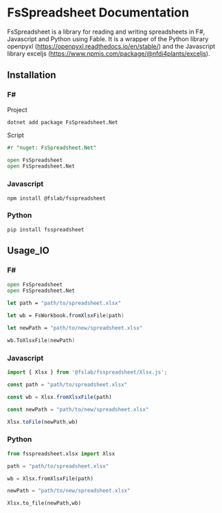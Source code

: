 # FsSpreadsheet Documentation

FsSpreadsheet is a library for reading and writing spreadsheets in F#, Javascript and Python using Fable. It is a wrapper of the Python library openpyxl (https://openpyxl.readthedocs.io/en/stable/) and the Javascript library exceljs (https://www.npmjs.com/package/@nfdi4plants/exceljs).

## Installation

### F#

Project
```shell
dotnet add package FsSpreadsheet.Net
```

Script
```fsharp
#r "nuget: FsSpreadsheet.Net"

open FsSpreadsheet
open FsSpreadsheet.Net
```

### Javascript

```shell
npm install @fslab/fsspreadsheet
```

### Python

```shell
pip install fsspreadsheet
```

## Usage_IO

### F#

```fsharp
open FsSpreadsheet
open FsSpreadsheet.Net

let path = "path/to/spreadsheet.xlsx"

let wb = FsWorkbook.fromXlsxFile(path)

let newPath = "path/to/new/spreadsheet.xlsx"

wb.ToXlsxFile(newPath)
```

### Javascript

```javascript
import { Xlsx } from '@fslab/fsspreadsheet/Xlsx.js';

const path = "path/to/spreadsheet.xlsx"

const wb = Xlsx.fromXlsxFile(path)

const newPath = "path/to/new/spreadsheet.xlsx"

Xlsx.toFile(newPath,wb)
```

### Python

```python
from fsspreadsheet.xlsx import Xlsx

path = "path/to/spreadsheet.xlsx"

wb = Xlsx.fromXlsxFile(path)

newPath = "path/to/new/spreadsheet.xlsx"

Xlsx.to_file(newPath,wb)
```
